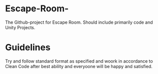 # Escape-Room-
The Github-project for Escape Room. Should include primarily code and Unity Projects.

# Guidelines
Try and follow standard format as specified and woork in accordance to Clean Code after best ability and everyoone will be happy and satisfied.

